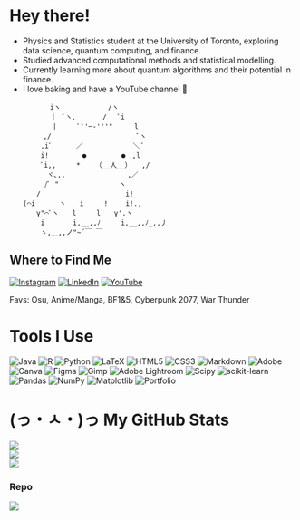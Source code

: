 # Hey there! 
- Physics and Statistics student at the University of Toronto, exploring data science, quantum computing, and finance.<be>
- Studied advanced computational methods and statistical modelling.<be>
- Currently learning more about quantum algorithms and their potential in finance.<be>
- I love baking and have a YouTube channel 🥖 

```
　　　　　　iヽ　　　　　　　/ヽ 
　　　 　 　|　ﾞヽ、　　　　/ 　ﾞi 
　 　 　 　 |　　　ﾞ''─‐'''"　 　 l 
　　　　　,/　　　 　 　 　 　　 　 ﾞヽ 
　　　　 ,iﾞ 　　　／　 　 　 　 　＼ ﾞ 
　　　 　i!　　　　　●　 　 　　●　,l　　　　　　　 
　　　　 ﾞi,,　　　* 　 （__人__）　　,/　　　　　　　　　　　 
　　　　　 ヾ､,,　　　　　　　 　 ,／　　　　　 
　　 　　 /ﾞ "　　　　　　　　　ヽ　　　 
　　　　/　　　　　　　　　　　　 i!　　　　　　　　　　　　　 
　　(⌒i 　　　丶　　i　　　!　　 i!.,　　　　　　　 　　　 
　　　　γ"⌒ﾞヽ　　l　　　l　　γ'.ヽ　　　　　 　 　　　 
　　　　 i　　 　 i,__,,ﾉ　　　i,__,,ﾉ_,,丿　　　　　　　　　 
　　　　 ヽ,＿,,ノ"~´￣ ￣　　　　　　 
```

## Where to Find Me
[![Instagram](https://img.shields.io/badge/Instagram-%23E4405F.svg?logo=Instagram&logoColor=white)](https://www.instagram.com/umi_yamaguchi/) [![LinkedIn](https://img.shields.io/badge/LinkedIn-%230077B5.svg?logo=linkedin&logoColor=white)](https://www.linkedin.com/in/umi-yamaguchi/) [![YouTube](https://img.shields.io/badge/YouTube-%23FF0000.svg?logo=YouTube&logoColor=white)](https://www.youtube.com/@UmisBakery) 

Favs: Osu, Anime/Manga, BF1&5, Cyberpunk 2077, War Thunder

# Tools I Use
![Java](https://img.shields.io/badge/java-%23ED8B00.svg?style=flat-square&logo=openjdk&logoColor=white) ![R](https://img.shields.io/badge/r-%23276DC3.svg?style=flat-square&logo=r&logoColor=white) ![Python](https://img.shields.io/badge/python-3670A0?style=flat-square&logo=python&logoColor=ffdd54) ![LaTeX](https://img.shields.io/badge/latex-%23008080.svg?style=flat-square&logo=latex&logoColor=white) ![HTML5](https://img.shields.io/badge/html5-%23E34F26.svg?style=flat-square&logo=html5&logoColor=white) ![CSS3](https://img.shields.io/badge/css3-%231572B6.svg?style=flat-square&logo=css3&logoColor=white) ![Markdown](https://img.shields.io/badge/markdown-%23000000.svg?style=flat-square&logo=markdown&logoColor=white) ![Adobe](https://img.shields.io/badge/adobe-%23FF0000.svg?style=flat-square&logo=adobe&logoColor=white) ![Canva](https://img.shields.io/badge/Canva-%2300C4CC.svg?style=flat-square&logo=Canva&logoColor=white) ![Figma](https://img.shields.io/badge/figma-%23F24E1E.svg?style=flat-square&logo=figma&logoColor=white) ![Gimp](https://img.shields.io/badge/Gimp-657D8B?style=flat-square&logo=gimp&logoColor=FFFFFF) ![Adobe Lightroom](https://img.shields.io/badge/Adobe%20Lightroom-31A8FF.svg?style=flat-square&logo=Adobe%20Lightroom&logoColor=white) ![Scipy](https://img.shields.io/badge/SciPy-%230C55A5.svg?style=flat-square&logo=scipy&logoColor=%white) ![scikit-learn](https://img.shields.io/badge/scikit--learn-%23F7931E.svg?style=flat-square&logo=scikit-learn&logoColor=white) ![Pandas](https://img.shields.io/badge/pandas-%23150458.svg?style=flat-square&logo=pandas&logoColor=white) ![NumPy](https://img.shields.io/badge/numpy-%23013243.svg?style=flat-square&logo=numpy&logoColor=white) ![Matplotlib](https://img.shields.io/badge/Matplotlib-%23ffffff.svg?style=flat-square&logo=Matplotlib&logoColor=black) ![Portfolio](https://img.shields.io/badge/Portfolio-%23000000.svg?style=flat-square&logo=firefox&logoColor=#FF7139)

# (っ・ㅅ・)っ My GitHub Stats 
![](https://github-readme-stats.vercel.app/api?username=umi2004&theme=tokyonight&hide_border=true&include_all_commits=false&count_private=false)<br/>
![](https://github-readme-streak-stats.herokuapp.com/?user=umi2004&theme=tokyonight&hide_border=true)<br/>
![](https://github-readme-stats.vercel.app/api/top-langs/?username=umi2004&theme=tokyonight&hide_border=true&include_all_commits=false&count_private=false&layout=compact)

### Repo
![](https://github-contributor-stats.vercel.app/api?username=umi2004&limit=5&theme=tokyonight&combine_all_yearly_contributions=true)

